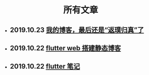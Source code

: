 # <center> 所有文章 </center>

- ## 2019.10.23 [我的博客，最后还是“返璞归真”了](posts/我的博客最后还是返璞归真了.md)
- ## 2019.10.22 [flutter web 搭建静态博客](https://lzyprime.top/flutter/flutter_web/flutter_web搭建静态博客.html)
- ## 2019.10.22 [flutter 笔记](https://lzyprime.top/flutter)
